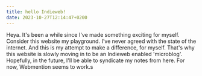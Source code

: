```yaml
---
title: hello Indieweb!
date: 2023-10-27T12:14:47+0200
---
```

Heya. It's been a while since I've made something exciting for myself. Consider this website my playground. I've never agreed with the state of the internet. And this is my attempt to make a difference, for myself. That's why this website is slowly moving in to be an Indieweb enabled 'microblog'. Hopefully, in the future, I'll be able to syndicate my notes from here. For now, Webmention seems to work.s